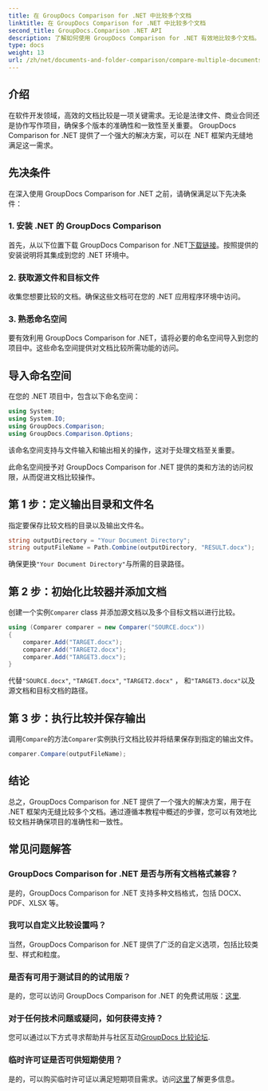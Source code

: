 ```yaml
---
title: 在 GroupDocs Comparison for .NET 中比较多个文档
linktitle: 在 GroupDocs Comparison for .NET 中比较多个文档
second_title: GroupDocs.Comparison .NET API
description: 了解如何使用 GroupDocs Comparison for .NET 有效地比较多个文档。请按照我们的分步指南进行无缝集成。
type: docs
weight: 13
url: /zh/net/documents-and-folder-comparison/compare-multiple-documents-dotnet/
---
```

## 介绍
在软件开发领域，高效的文档比较是一项关键需求。无论是法律文件、商业合同还是协作写作项目，确保多个版本的准确性和一致性至关重要。 GroupDocs Comparison for .NET 提供了一个强大的解决方案，可以在 .NET 框架内无缝地满足这一需求。
## 先决条件
在深入使用 GroupDocs Comparison for .NET 之前，请确保满足以下先决条件：
### 1. 安装 .NET 的 GroupDocs Comparison
首先，从以下位置下载 GroupDocs Comparison for .NET[下载链接](https://releases.groupdocs.com/comparison/net/)。按照提供的安装说明将其集成到您的 .NET 环境中。
### 2. 获取源文件和目标文件
收集您想要比较的文档。确保这些文档可在您的 .NET 应用程序环境中访问。
### 3. 熟悉命名空间
要有效利用 GroupDocs Comparison for .NET，请将必要的命名空间导入到您的项目中。这些命名空间提供对文档比较所需功能的访问。

## 导入命名空间
在您的 .NET 项目中，包含以下命名空间：

```csharp
using System;
using System.IO;
using GroupDocs.Comparison;
using GroupDocs.Comparison.Options;
```
该命名空间支持与文件输入和输出相关的操作，这对于处理文档至关重要。

此命名空间授予对 GroupDocs Comparison for .NET 提供的类和方法的访问权限，从而促进文档比较操作。
## 第 1 步：定义输出目录和文件名
指定要保存比较文档的目录以及输出文件名。
```csharp
string outputDirectory = "Your Document Directory";
string outputFileName = Path.Combine(outputDirectory, "RESULT.docx");
```
确保更换`"Your Document Directory"`与所需的目录路径。
## 第 2 步：初始化比较器并添加文档
创建一个实例`Comparer` class 并添加源文档以及多个目标文档以进行比较。
```csharp
using (Comparer comparer = new Comparer("SOURCE.docx"))
{
    comparer.Add("TARGET.docx");
    comparer.Add("TARGET2.docx");
    comparer.Add("TARGET3.docx");
}
```
代替`"SOURCE.docx"`, `"TARGET.docx"`, `"TARGET2.docx"` ， 和`"TARGET3.docx"`以及源文档和目标文档的路径。
## 第 3 步：执行比较并保存输出
调用`Compare`的方法`Comparer`实例执行文档比较并将结果保存到指定的输出文件。
```csharp
comparer.Compare(outputFileName);
```

## 结论
总之，GroupDocs Comparison for .NET 提供了一个强大的解决方案，用于在 .NET 框架内无缝比较多个文档。通过遵循本教程中概述的步骤，您可以有效地比较文档并确保项目的准确性和一致性。
## 常见问题解答
### GroupDocs Comparison for .NET 是否与所有文档格式兼容？
是的，GroupDocs Comparison for .NET 支持多种文档格式，包括 DOCX、PDF、XLSX 等。
### 我可以自定义比较设置吗？
当然，GroupDocs Comparison for .NET 提供了广泛的自定义选项，包括比较类型、样式和粒度。
### 是否有可用于测试目的的试用版？
是的，您可以访问 GroupDocs Comparison for .NET 的免费试用版：[这里](https://releases.groupdocs.com/).
### 对于任何技术问题或疑问，如何获得支持？
您可以通过以下方式寻求帮助并与社区互动[GroupDocs 比较论坛](https://forum.groupdocs.com/c/comparison/12).
### 临时许可证是否可供短期使用？
是的，可以购买临时许可证以满足短期项目需求。访问[这里](https://purchase.groupdocs.com/temporary-license/)了解更多信息。